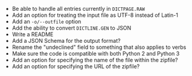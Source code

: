 - Be able to handle all entries currently in `DICTPAGE.RAW`
- Add an option for treating the input file as UTF-8 instead of Latin-1
- Add an `-o/--outfile` option
- Add the ability to convert `DICTLINE.GEN` to JSON
- Write a README
- Add a JSON Schema for the output format?
- Rename the "undeclined" field to something that also applies to verbs
- Make sure the code is compatible with both Python 2 and Python 3
- Add an option for specifying the name of the file within the zipfile?
- Add an option for specifying the URL of the zipfile?
